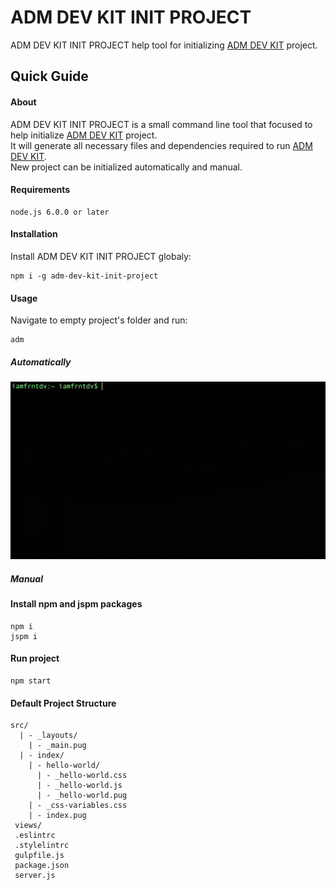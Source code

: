 # ADM DEV KIT INIT PROJECT
ADM DEV KIT INIT PROJECT help tool for initializing [ADM DEV KIT](https://github.com/admdh/adm-dev-kit) project.  

## Quick Guide
#### About
ADM DEV KIT INIT PROJECT is a small command line tool that focused to help initialize [ADM DEV KIT](https://github.com/admdh/adm-dev-kit) project.  
It will generate all necessary files and dependencies required to run [ADM DEV KIT](https://github.com/admdh/adm-dev-kit).  
New project can be initialized automatically and manual.

#### Requirements
```
node.js 6.0.0 or later 
```

#### Installation
Install ADM DEV KIT INIT PROJECT globaly:
```
npm i -g adm-dev-kit-init-project
```
#### Usage
Navigate to empty project's folder and run:
```
adm
```
##### Automatically
![ADM DEV KIT INIT AUTOMATICALLY](images/adm-dev-kit-auto-project-init.gif?raw=true "Init Atomatically")

##### Manual

#### Install npm and jspm packages
```
npm i
jspm i
```

#### Run project
```
npm start
```

#### Default Project Structure
```
src/
  | - _layouts/
    | - _main.pug
  | - index/
    | - hello-world/
      | - _hello-world.css 
      | - _hello-world.js 
      | - _hello-world.pug 
    | - _css-variables.css 
    | - index.pug
 views/
 .eslintrc
 .stylelintrc
 gulpfile.js
 package.json
 server.js
```
